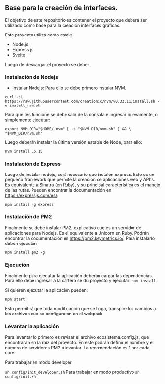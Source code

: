 ## Base para la creación de interfaces.

El objetivo de este repositorio es contener el proyecto que deberá ser utilizado como base para la creación interfaces gráficas.

Este proyecto utiliza como stack:

-   Node.js
-   Express js
-   Svelte

Luego de descargar el proyecto se debe:

### Instalación de Nodejs

-   Instalar Nodejs: Para ello se debe primero instalar NVM.

`‌curl -sL https://raw.githubusercontent.com/creationix/nvm/v0.33.11/install.sh -o install_nvm.sh`

Para que les funcione se debe salir de la consola e ingresar nuevamente, o simplemente ejecutar:

`export NVM_DIR="$HOME/.nvm" [ -s "$NVM_DIR/nvm.sh" ] && \. "$NVM_DIR/nvm.sh"`

Luego deberán instalar la última versión estable de Node, para ello:

`nvm install 16.15`

### Instalación de Express

Luego de instalar nodejs, será necesario que instalen express.
Este es un pequeño framework que permite la creación de aplicaciones web y API's. Es equivalente a Sinatra (en Ruby), y su principal característica es el manejo de las rutas.
Pueden encontrar la documentación en https://expressjs.com/es/:

`npm install -g express`

### Instalación de PM2

Finalmente se debe instalar PM2, explicativo que es un servidor de aplicaciones para Nodejs. Es el equivalente a Unicorn en Ruby. Podrán encontrar la documentación en https://pm2.keymetrics.io/.
Para instalarlo deben ejecutar:

`npm install pm2 -g`

### Ejecución

Finalmente para ejecutar la aplicación deberán cargar las dependencias. Para ello debe ingresar a la cartera se du proyecto y ejecutar:
`npm install`

Si quieren ejecutar la aplicación pueden:

`npm start`

Esto permitirá que toda modificación que se haga, transpire los cambios a los archivos que se configuraron en el webpack

### Levantar la aplicación

Para levantar lo primero es revisar el archivo ecosistema.config.js, que encontrarán en la raíz del proyecto. En este podrán definir el nombre y el número de servidores PM2 a levantar. La recomendación es 1 por cada core.

Para trabajar en modo developer

`sh config/init_developer.sh`
Para trabajar en modo productivo
`sh config/init.sh`
